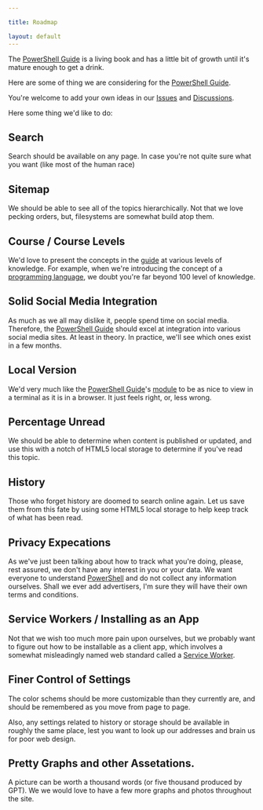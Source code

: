 ```yaml
---

title: Roadmap

layout: default
---
```


The [PowerShell Guide](/PowerShell/Guide) is a living book and has a little bit of growth until it's mature enough to get a drink.

Here are some of thing we are considering for the [PowerShell Guide](/PowerShell/Guide).

You're welcome to add your own ideas in our [Issues](https://github.com/PowerShellGuides/PowerShellGuide/issues)
and [Discussions](https://github.com/PowerShellGuides/PowerShellGuide/discussions).

Here some thing we'd like to do:


## Search

Search should be available on any page.  In case you're not quite sure what you want (like most of the human race)

## Sitemap

We should be able to see all of the topics hierarchically.  Not that we love pecking orders, but, filesystems are somewhat build atop them.

## Course / Course Levels

We'd love to present the concepts in the [guide](/PowerShell/Guide) at various levels of knowledge.  For example, when we're introducing the concept of a [programming language](/Languages/Programming-Languages), we doubt you're far beyond 100 level of knowledge.

## Solid Social Media Integration

As much as we all may dislike it, people spend time on social media.  Therefore, the [PowerShell Guide](/PowerShell/Guide) should excel at integration into various social media sites.  At least in theory.  In practice, we'll see which ones exist in a few months.

## Local Version

We'd very much like the [PowerShell Guide](/PowerShell/Guide)'s [module](/PowerShell/Modules) to be as nice to view in a terminal as it is in a browser.  It just feels right, or, less wrong.

## Percentage Unread 

We should be able to determine when content is published or updated, and use this with a notch of HTML5 local storage to determine if you've read this topic.

## History

Those who forget history are doomed to search online again.  Let us save them from this fate by using some HTML5 local storage to help keep track of what has been read.

## Privacy Expecations

As we've just been talking about how to track what you're doing, please, rest assured, we don't have any interest in you or your data.  We want everyone to understand [PowerShell](/PowerShell) and do not collect any information ourselves.  Shall we ever add advertisers, I'm sure they will have their own terms and conditions.

## Service Workers / Installing as an App

Not that we wish too much more pain upon ourselves, but we probably want to figure out how to be installable as a client app, which involves a somewhat misleadingly named web standard called a [Service Worker](https://developer.mozilla.org/en-US/docs/Web/API/Service_Worker_API).

## Finer Control of Settings

The color schems should be more customizable than they currently are, and should be remembered as you move from page to page.

Also, any settings related to history or storage should be available in roughly the same place, lest you want to look up our addresses and brain us for poor web design.

## Pretty Graphs and other Assetations.

A picture can be worth a thousand words (or five thousand produced by GPT).  We we would love to have a few more graphs and photos throughout the site.
